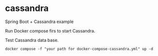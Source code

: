 # cassandra
Spring Boot + Cassandra example


Run Docker compose firs to start Cassandra.

Test Cassandra data base.

```text
docker compose -f "your path for docker-compose-cassandra.yml" up -d
```
